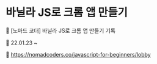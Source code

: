 # 바닐라 JS로 크롬 앱 만들기


📌 [노마드 코더] 바닐라 JS로 크롬 앱 만들기 기록   

📅 22.01.23 ~

🔗 <https://nomadcoders.co/javascript-for-beginners/lobby>
